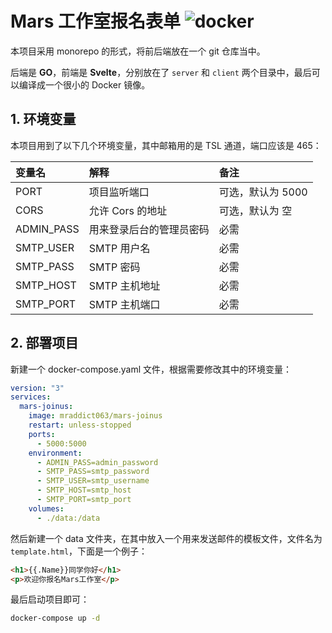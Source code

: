 # Mars 工作室报名表单 ![docker](https://github.com/njtech-mars/joinus/actions/workflows/docker.yml/badge.svg)

本项目采用 monorepo 的形式，将前后端放在一个 git 仓库当中。

后端是 **GO**，前端是 **Svelte**，分别放在了 `server` 和 `client` 两个目录中，最后可以编译成一个很小的 Docker 镜像。

## 1. 环境变量

本项目用到了以下几个环境变量，其中邮箱用的是 TSL 通道，端口应该是 465：

| 变量名     | 解释                     | 备注              |
| :--------- | :----------------------- | :---------------- |
| PORT       | 项目监听端口             | 可选，默认为 5000 |
| CORS       | 允许 Cors 的地址         | 可选，默认为 空   |
| ADMIN_PASS | 用来登录后台的管理员密码 | 必需              |
| SMTP_USER  | SMTP 用户名              | 必需              |
| SMTP_PASS  | SMTP 密码                | 必需              |
| SMTP_HOST  | SMTP 主机地址            | 必需              |
| SMTP_PORT  | SMTP 主机端口            | 必需              |

## 2. 部署项目

新建一个 docker-compose.yaml 文件，根据需要修改其中的环境变量：

```yaml
version: "3"
services:
  mars-joinus:
    image: mraddict063/mars-joinus
    restart: unless-stopped
    ports:
      - 5000:5000
    environment:
      - ADMIN_PASS=admin_password
      - SMTP_PASS=smtp_password
      - SMTP_USER=smtp_username
      - SMTP_HOST=smtp_host
      - SMTP_PORT=smtp_port
    volumes:
      - ./data:/data
```

然后新建一个 data 文件夹，在其中放入一个用来发送邮件的模板文件，文件名为 `template.html`，下面是一个例子：

```html
<h1>{{.Name}}同学你好</h1>
<p>欢迎你报名Mars工作室</p>
```

最后启动项目即可：

```sh
docker-compose up -d
```
